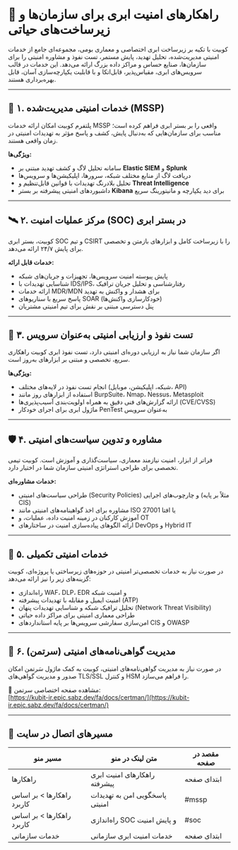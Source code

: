 
# 🧠 راهکارهای امنیت ابری برای سازمان‌ها و زیرساخت‌های حیاتی

کوبیت با تکیه بر زیرساخت ابری اختصاصی و معماری بومی، مجموعه‌ای جامع از خدمات امنیتی مدیریت‌شده، تحلیل تهدید، پایش مستمر، تست نفوذ و مشاوره امنیتی را برای سازمان‌ها، صنایع حساس و مراکز داده بزرگ ارائه می‌دهد. این خدمات در قالب سرویس‌های ابری، مقیاس‌پذیر، قابل‌اتکا و با قابلیت یکپارچه‌سازی آسان، قابل بهره‌برداری هستند.

---

## 🔐 ۱. خدمات امنیتی مدیریت‌شده (MSSP) <a name="mssp"></a>

پلتفرم کوبیت امکان ارائه خدمات MSSP واقعی را بر بستر ابری فراهم کرده است؛ مناسب برای سازمان‌هایی که به‌دنبال پایش، کشف و پاسخ مؤثر به تهدیدات امنیتی در زمان واقعی هستند.

**ویژگی‌ها:**
- سامانه تحلیل لاگ و کشف تهدید مبتنی بر **Elastic SIEM** و **Splunk**
- دریافت لاگ از منابع مختلف شبکه، سرورها، اپلیکیشن‌ها و سرویس‌ها
- تحلیل بلادرنگ تهدیدات با قوانین قابل‌تنظیم و **Threat Intelligence**
- داشبوردهای امنیتی پیشرفته بر بستر **Kibana** برای دید یکپارچه و مانیتورینگ سریع

---

## 🛰️ ۲. مرکز عملیات امنیت (SOC) در بستر ابری <a name="soc"></a>

کوبیت، بستر ابری SOC و تیم CSIRT را با زیرساخت کامل و ابزارهای بازمتن و تخصصی برای پایش ۲۴/۷ ارائه می‌دهد.

**خدمات قابل ارائه:**
- پایش پیوسته امنیت سرویس‌ها، تجهیزات و جریان‌های شبکه
- شناسایی تهدیدات با IDS/IPS، رفتارشناسی و تحلیل جریان ترافیک
- ارائه خدمات MDR/MDN برای هشدار و واکنش به تهدید
- پاسخ سریع با سناریوهای SOAR (خودکارسازی واکنش‌ها)
- پنل دسترسی مبتنی بر نقش برای تیم امنیتی مشتریان

---

## 🧪 ۳. تست نفوذ و ارزیابی امنیتی به‌عنوان سرویس <a name="pentest"></a>

اگر سازمان شما نیاز به ارزیابی دوره‌ای امنیتی دارد، تست نفوذ ابری کوبیت راهکاری سریع، تخصصی و مبتنی بر ابزارهای به‌روز است.

**ویژگی‌ها:**
- انجام تست نفوذ در لایه‌های مختلف (شبکه، اپلیکیشن، موبایل، API)
- استفاده از ابزارهای روز مانند BurpSuite، Nmap، Nessus، Metasploit
- ارائه گزارش‌های فنی دقیق به همراه اولویت‌بندی آسیب‌پذیری‌ها (CVE/CVSS)
- ماژول ابری برای اجرای خودکار PenTest به‌عنوان سرویس

---

## 🛡️ ۴. مشاوره و تدوین سیاست‌های امنیتی <a name="consulting"></a>

فراتر از ابزار، امنیت نیازمند معماری، سیاست‌گذاری و آموزش است. کوبیت تیمی تخصصی برای طراحی استراتژی امنیتی سازمان شما در اختیار دارد.

**خدمات مشاوره‌ای:**
- طراحی سیاست‌های امنیتی (Security Policies) و چارچوب‌های اجرایی (مثلاً بر پایه CIS)
- مشاوره برای اخذ گواهینامه‌های امنیتی مانند ISO 27001 یا افتا
- آموزش کارکنان در زمینه امنیت داده، عملیات، و OT
- ارائه الگوهای پیاده‌سازی امنیت در ساختارهای DevOps و Hybrid IT

---

## 🧩 ۵. خدمات امنیتی تکمیلی <a name="extra-security"></a>

در صورت نیاز به خدمات تخصصی‌تر امنیتی در حوزه‌های زیرساختی یا پروژه‌ای، کوبیت گزینه‌های زیر را نیز ارائه می‌دهد:

- راه‌اندازی WAF، DLP، EDR و امنیت شبکه
- امنیت ایمیل و مقابله با تهدیدات پیشرفته (ATP)
- تحلیل ترافیک شبکه و شناسایی تهدیدات پنهان (Network Threat Visibility)
- طراحی معماری امنیتی برای مراکز داده حیاتی
- امن‌سازی سفارشی سرویس‌ها بر پایه استانداردهای CIS و OWASP

---

## 🔏 ۶. مدیریت گواهی‌نامه‌های امنیتی (سرتمن)

در صورت نیاز به مدیریت گواهی‌نامه‌های امنیتی، کوبیت به کمک ماژول سَرتمن امکان صدور و مدیریت گواهی‌های TLS/SSL و کنترل HSM را فراهم می‌سازد.

🔗 مشاهده صفحه اختصاصی سرتمن:  
[https://kubit-ir.epic.sabz.dev/fa/docs/certman/](https://kubit-ir.epic.sabz.dev/fa/docs/certman/)

---

## 🧭 مسیرهای اتصال در سایت

| مسیر منو                | متن لینک در منو                     | مقصد در صفحه |
|-------------------------|--------------------------------------|---------------|
| راهکارها                | راهکارهای امنیت ابری پیشرفته       | ابتدای صفحه  |
| راهکارها > بر اساس کاربرد | پاسخگویی امن به تهدیدات امنیتی     | #mssp         |
| راهکارها > بر اساس کاربرد | راه‌اندازی SOC و پایش امنیت         | #soc          |
| خدمات سازمانی           | خدمات امنیت ابری سازمانی           | ابتدای صفحه  |

